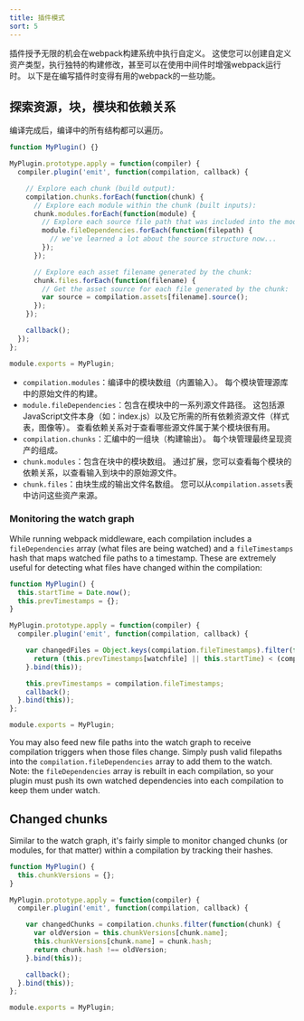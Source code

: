 ```yaml
---
title: 插件模式
sort: 5
---
```


插件授予无限的机会在webpack构建系统中执行自定义。 这使您可以创建自定义资产类型，执行独特的构建修改，甚至可以在使用中间件时增强webpack运行时。 以下是在编写插件时变得有用的webpack的一些功能。

## 探索资源，块，模块和依赖关系

编译完成后，编译中的所有结构都可以遍历。

```javascript
function MyPlugin() {}

MyPlugin.prototype.apply = function(compiler) {
  compiler.plugin('emit', function(compilation, callback) {

    // Explore each chunk (build output):
    compilation.chunks.forEach(function(chunk) {
      // Explore each module within the chunk (built inputs):
      chunk.modules.forEach(function(module) {
        // Explore each source file path that was included into the module:
        module.fileDependencies.forEach(function(filepath) {
          // we've learned a lot about the source structure now...
        });
      });

      // Explore each asset filename generated by the chunk:
      chunk.files.forEach(function(filename) {
        // Get the asset source for each file generated by the chunk:
        var source = compilation.assets[filename].source();
      });
    });

    callback();
  });
};

module.exports = MyPlugin;
```

- `compilation.modules`：编译中的模块数组（内置输入）。 每个模块管理源库中的原始文件的构建。
- `module.fileDependencies`：包含在模块中的一系列源文件路径。 这包括源JavaScript文件本身（如：index.js）以及它所需的所有依赖资源文件（样式表，图像等）。 查看依赖关系对于查看哪些源文件属于某个模块很有用。
- `compilation.chunks`：汇编中的一组块（构建输出）。 每个块管理最终呈现资产的组成。
- `chunk.modules`：包含在块中的模块数组。 通过扩展，您可以查看每个模块的依赖关系，以查看输入到块中的原始源文件。
- `chunk.files`：由块生成的输出文件名数组。 您可以从`compilation.assets`表中访问这些资产来源。

### Monitoring the watch graph

While running webpack middleware, each compilation includes a `fileDependencies` array (what files are being watched) and a `fileTimestamps` hash that maps watched file paths to a timestamp. These are extremely useful for detecting what files have changed within the compilation:

```javascript
function MyPlugin() {
  this.startTime = Date.now();
  this.prevTimestamps = {};
}

MyPlugin.prototype.apply = function(compiler) {
  compiler.plugin('emit', function(compilation, callback) {

    var changedFiles = Object.keys(compilation.fileTimestamps).filter(function(watchfile) {
      return (this.prevTimestamps[watchfile] || this.startTime) < (compilation.fileTimestamps[watchfile] || Infinity);
    }.bind(this));

    this.prevTimestamps = compilation.fileTimestamps;
    callback();
  }.bind(this));
};

module.exports = MyPlugin;
```

You may also feed new file paths into the watch graph to receive compilation triggers when those files change. Simply push valid filepaths into the `compilation.fileDependencies` array to add them to the watch. Note: the `fileDependencies` array is rebuilt in each compilation, so your plugin must push its own watched dependencies into each compilation to keep them under watch.

## Changed chunks

Similar to the watch graph, it's fairly simple to monitor changed chunks (or modules, for that matter) within a compilation by tracking their hashes.

```javascript
function MyPlugin() {
  this.chunkVersions = {};
}

MyPlugin.prototype.apply = function(compiler) {
  compiler.plugin('emit', function(compilation, callback) {

    var changedChunks = compilation.chunks.filter(function(chunk) {
      var oldVersion = this.chunkVersions[chunk.name];
      this.chunkVersions[chunk.name] = chunk.hash;
      return chunk.hash !== oldVersion;
    }.bind(this));

    callback();
  }.bind(this));
};

module.exports = MyPlugin;
```
